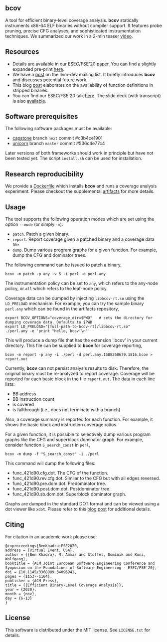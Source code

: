 
## bcov

A tool for efficient binary-level coverage analysis. **bcov** statically
instruments x86-64 ELF binaries without compiler support. It features probe
pruning, precise CFG analyses, and sophisticated instrumentation techniques.
We summarized our work in a 2-min teaser [video][link-teaser].

## Resources

  - Details are available in our ESEC/FSE'20 [paper][link-paper]. You can find a slightly expanded pre-print [here][link-preprint].
  - We have a [post][link-llvmdev] on the llvm-dev mailing list. It briefly introduces **bcov** and discusses potential future work.
  - This blog [post][link-post1] elaborates on the availability of function definitions in stripped binaries.
  - You can find our ESEC/FSE'20 talk [here][link-talk]. The slide deck (with transcript) is also [available][link-slide-deck].


## Software prerequisites

The following software packages must be available:
   - [capstone][link-capstone] branch `next` commit #c3b4ce1901
   - [unicorn][link-unicorn]  branch `master` commit #536c4e77c4

Later versions of both frameworks should work in principle but have not been
tested yet. The script `install.sh` can be used for installation.

## Research reproducibility

We provide a [Dockerfile][link-dockerfile] which installs **bcov** and runs a coverage analysis experiment.
Please checkout the supplemental [artifacts][link-artifacts] for more details.

## Usage

The tool supports the following operation modes which are set using the option `--mode` (or simply `-m`):

  - `patch`. Patch a given binary.
  - `report`. Report coverage given a patched binary and a coverage data file.
  - `dump`. Dump various program graphs for a given function. For example, dump the CFG and dominator trees.

The following command can be issued to patch a binary,

```shell script
bcov -m patch -p any -v 5 -i perl -o perl.any
```

The instrumentation policy can be set to `any`, which refers to the any-node policy, or `all` which
refers to the leaf-node policy.

Coverage data can be dumped by injecting `libbcov-rt.so` using the `LD_PRELOAD`
mechanism. For example, you can try the sample binary `perl.any` which can be
found in the artifacts repository,

```shell script
export BCOV_OPTIONS="coverage_dir=$PWD"   # sets the directory for dumping coverage data. Defaults to $PWD
export LD_PRELOAD="[full-path-to-bcov-rt]/libbcov-rt.so"
./perl.any -e 'print "Hello, bcov!\n"'
```

This will produce a dump file that has the extension '.bcov' in your current
directory. This file can be supplied to **bcov** for coverage reporting,

```shell script
bcov -m report -p any -i ./perl -d perl.any.1588260679.1816.bcov > report.out
```

Currently, **bcov** can not persist analysis results to disk. Therefore, the original binary must be
re-analyzed to report coverage. Coverage will be reported for each basic block in the file
`report.out`. The data in each line lists:
 - BB address
 - BB instruction count
 - is covered
 - is fallthrough (i.e., does not terminate with a branch)

Also, a coverage summary is reported for each function. For example, it shows the basic block and instruction coverage ratios.

For a given function, it is possible to selectively dump various program graphs like the CFG and superblock dominator graph.
For example, consider function `S_search_const` in `perl`,

```shell script
bcov -m dump -f "S_search_const" -i ./perl
```

This command will dump the following files:

   - func_421d90.cfg.dot. The CFG of the function.
   - func_421d90.rev.cfg.dot. Similar to the CFG but with all edges reversed.
   - func_421d90.pre.dom.dot. Predominator tree.
   - func_421d90.post.dom.dot. Postdominator tree.
   - func_421d90.sb.dom.dot. Superblock dominator graph.

Graphs are dumped in the standard DOT format and can be viewed using a dot viewer like `xdot`.
Please refer to this [blog post][link-post2] for additional details.

## Citing

For citation in an academic work please use:

    @inproceedings{BenKhadra:FSE2020,
    address = {Virtual Event, USA},
    author = {{Ben Khadra}, M. Ammar and Stoffel, Dominik and Kunz, Wolfgang},
    booktitle = {ACM Joint European Software Engineering Conference and Symposium on the Foundations of Software Engineering - ESEC/FSE'20},
    doi = {10.1145/3368089.3409694},
    pages = {1153--1164},
    publisher = {ACM Press},
    title = {{Efficient Binary-Level Coverage Analysis}},
    year = {2020},
    month = {nov},
    day = {6-13}    
    }

## License

This software is distributed under the MIT license. See `LICENSE.txt` for details.

 [link-capstone]: https://github.com/aquynh/capstone
 [link-unicorn]: https://github.com/unicorn-engine/unicorn
 [link-preprint]: https://arxiv.org/pdf/2004.14191.pdf
 [link-artifacts]: https://github.com/abenkhadra/bcov-artifacts
 [link-post1]: https://blog.formallyapplied.com/2020/05/function-identification/
 [link-post2]: https://blog.formallyapplied.com/2020/06/bcov-program-graphs/
 [link-dockerfile]: https://github.com/abenkhadra/bcov-artifacts/blob/master/Dockerfile
 [link-llvmdev]: http://lists.llvm.org/pipermail/llvm-dev/2020-June/142821.html
 [link-slide-deck]: https://docs.google.com/presentation/d/1BgcOaw06AcfCzc8PMPkhYANKUkevbxAPFQkbERpXBJ4/edit?usp=sharing
 [link-talk]: https://youtu.be/pns0lJ5FwwA
 [link-teaser]: https://youtu.be/AT29eitsChc
 [link-paper]:  https://doi.org/10.1145/3368089.3409694

